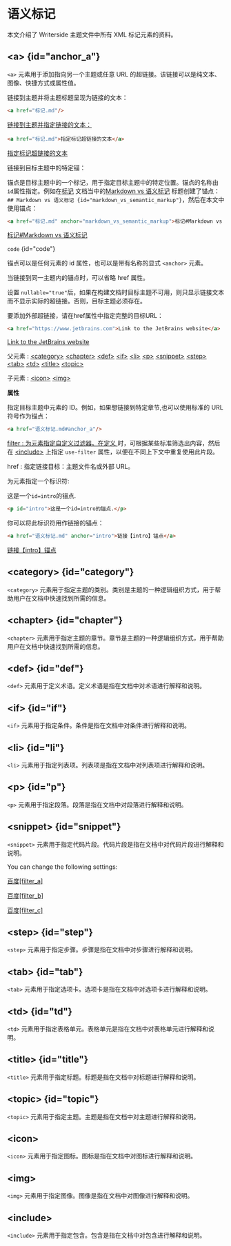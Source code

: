 # 语义标记

本文介绍了 Writerside 主题文件中所有 XML 标记元素的资料。

## &lt;a&gt; {id="anchor_a"}

`<a>` 元素用于添加指向另一个主题或任意 URL 的超链接。该链接可以是纯文本、图像、快捷方式或属性值。

链接到主题并将主题标题呈现为链接的文本：
<tabs>
<tab title="示例">

```html
<a href="标记.md"/>
```

</tab>
<tab title="结果">
<a href="标记.md"/>
</tab>
</tabs>

链接到主题并指定链接的文本：
<tabs>
<tab title="示例">

```html
<a href="标记.md">指定标记超链接的文本</a>
```

</tab>
<tab title="结果">

<a href="标记.md">指定标记超链接的文本</a>

</tab>
</tabs>

链接到目标主题中的特定锚：

锚点是目标主题中的一个标记，用于指定目标主题中的特定位置。锚点的名称由`id`属性指定。例如在[标记](标记.md)
文档当中的[Markdown vs 语义标记](标记.md#markdown_vs_semantic_markup)
标题创建了锚点：`## Markdown vs 语义标记 {id="markdown_vs_semantic_markup"}`，然后在本文中使用锚点：

<tabs>
<tab title="示例">

```html
<a href="标记.md" anchor="markdown_vs_semantic_markup">标记#Markdown vs 语义标记</a>
```

</tab>
<tab title="结果">
<a href="标记.md" anchor="markdown_vs_semantic_markup">标记#Markdown vs 语义标记</a>
</tab>
</tabs>

`code` {id="code"}

锚点可以是任何元素的 id 属性，也可以是带有名称的显式 `<anchor>` 元素。

当链接到同一主题内的锚点时，可以省略 href 属性。

设置 `nullable="true"`后，如果在构建文档时目标主题不可用，则只显示链接文本而不显示实际的超链接。否则，目标主题必须存在。

要添加外部超链接，请在href属性中指定完整的目标URL：
<tabs>
<tab title="示例">

```html
<a href="https://www.jetbrains.com">Link to the JetBrains website</a>
```

</tab>
<tab title="结果">
<a href="https://www.jetbrains.com">Link to the JetBrains website</a>
</tab>
</tabs>


父元素
: [&lt;category>](#category) [&lt;chapter>](#chapter) [&lt;def>](#def) [&lt;if>](#if) [&lt;li>](#li) [&lt;p>](#p) [&lt;snippet>](#snippet) [&lt;step>](#step) [&lt;tab>](#tab) [&lt;td>](#td) [&lt;title>](#title) [&lt;topic>](#topic)

子元素
: [&lt;icon>](#icon) [&lt;img>](#img)

**属性**

<deflist>
<def title="anchor">
指定目标主题中元素的 ID。例如，如果想链接到特定章节,也可以使用标准的 URL 符号作为锚点：
<tabs>
<tab title="示例">

```html
<a href="语义标记.md#anchor_a"/>
```

</tab>
<tab title="结果">
<a href="语义标记.md#anchor_a"/>
</tab>
</tabs>
</def>
</deflist>

filter
: 为元素指定自定义过滤器。在定义 [<snippet>](#snippet) 时，可根据某些标准筛选出内容，然后在 [&lt;include>](#include) 上指定 `use-filter`
属性，以便在不同上下文中重复使用此片段。

href
: 指定链接目标：主题文件名或外部 URL。

<deflist>
<def title="id">
为元素指定一个标识符:

<p id="intro">这是一个<code>id=intro</code>的锚点.</p>

```html
<p id="intro">这是一个id=intro的锚点.</p>
```
你可以将此标识符用作链接的锚点：
<tabs>
<tab title="示例">

```html
<a href="语义标记.md" anchor="intro">链接【intro】锚点</a>
```
</tab>
<tab title="结果">
<a href="语义标记.md" anchor="intro">链接【intro】锚点</a>
</tab>
</tabs>
</def>
</deflist>






## &lt;category&gt; {id="category"}

`<category>` 元素用于指定主题的类别。类别是主题的一种逻辑组织方式，用于帮助用户在文档中快速找到所需的信息。

## &lt;chapter&gt; {id="chapter"}

`<chapter>` 元素用于指定主题的章节。章节是主题的一种逻辑组织方式，用于帮助用户在文档中快速找到所需的信息。

## &lt;def&gt; {id="def"}

`<def>` 元素用于定义术语。定义术语是指在文档中对术语进行解释和说明。

## &lt;if&gt; {id="if"}

`<if>` 元素用于指定条件。条件是指在文档中对条件进行解释和说明。

## &lt;li&gt; {id="li"}

`<li>` 元素用于指定列表项。列表项是指在文档中对列表项进行解释和说明。

## &lt;p&gt; {id="p"}

`<p>` 元素用于指定段落。段落是指在文档中对段落进行解释和说明。

## &lt;snippet&gt; {id="snippet"}

`<snippet>` 元素用于指定代码片段。代码片段是指在文档中对代码片段进行解释和说明。

<snippet id="settings">
<p>You can change the following settings:</p>
<a href="http://www.baidu.com" filter="a">百度[filter_a]</a>

<a href="http://www.baidu.com" filter="b">百度[filter_b]</a>

<a href="http://www.baidu.com" filter="c">百度[filter_c]</a>

</snippet>


## &lt;step&gt; {id="step"}

`<step>` 元素用于指定步骤。步骤是指在文档中对步骤进行解释和说明。

## &lt;tab&gt; {id="tab"}

`<tab>` 元素用于指定选项卡。选项卡是指在文档中对选项卡进行解释和说明。

## &lt;td&gt; {id="td"}

`<td>` 元素用于指定表格单元。表格单元是指在文档中对表格单元进行解释和说明。

## &lt;title&gt; {id="title"}

`<title>` 元素用于指定标题。标题是指在文档中对标题进行解释和说明。

## &lt;topic&gt; {id="topic"}

`<topic>` 元素用于指定主题。主题是指在文档中对主题进行解释和说明。

## &lt;icon&gt;

`<icon>` 元素用于指定图标。图标是指在文档中对图标进行解释和说明。

## &lt;img&gt;

`<img>` 元素用于指定图像。图像是指在文档中对图像进行解释和说明。

## &lt;include&gt;

`<include>` 元素用于指定包含。包含是指在文档中对包含进行解释和说明。

<include from="语义标记.md" element-id="settings" use-filter="empty,a,c"></include>







